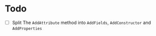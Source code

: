 # Todo

- [ ] Split The `AddAttribute` method into `AddFields`,  `AddConstructor` and `AddProperties`
